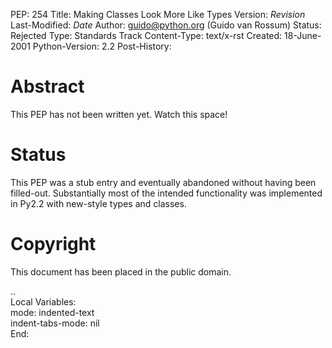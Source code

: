 PEP: 254
Title: Making Classes Look More Like Types
Version: $Revision$
Last-Modified: $Date$
Author: guido@python.org (Guido van Rossum)
Status: Rejected
Type: Standards Track
Content-Type: text/x-rst
Created: 18-June-2001
Python-Version: 2.2
Post-History:


Abstract
========

This PEP has not been written yet.  Watch this space!


Status
======

This PEP was a stub entry and eventually abandoned without having
been filled-out.  Substantially most of the intended functionality
was implemented in Py2.2 with new-style types and classes.


Copyright
=========

This document has been placed in the public domain.


..  
  Local Variables:  
  mode: indented-text  
  indent-tabs-mode: nil  
  End:  
